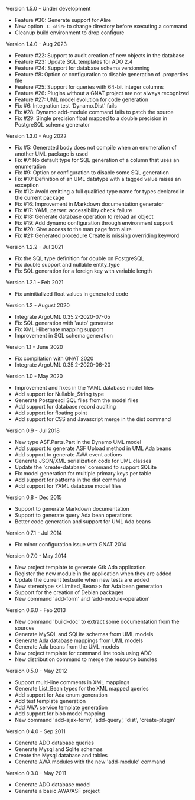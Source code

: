 Version 1.5.0   - Under development
  - Feature #30: Generate support for Alire
  - New option `-C <dir>` to change directory before executing a command
  - Cleanup build environment to drop configure

Version 1.4.0   - Aug 2023
  - Feature #22: Support to audit creation of new objects in the database
  - Feature #23: Update SQL templates for ADO 2.4
  - Feature #24: Support for database schema versionning
  - Feature #8: Option or configuration to disable generation of <project>.properties file
  - Feature #25: Support for queries with 64-bit integer columns
  - Feature #26: Plugins without a GNAT project are not always recognized
  - Feature #27: UML model evolution for code generation
  - Fix #6: Integration test 'Dynamo.Dist' fails
  - Fix #28: Dynamo add-module command fails to patch the source
  - Fix #29: Single precision float mapped to a double precision in PostgreSQL schema generator

Version 1.3.0   - Aug 2022
  - Fix #5: Generated body does not compile when an enumeration of another UML package is used
  - Fix #7: No default type for SQL generation of a column that uses an enumeration
  - Fix #9: Option or configuration to disable some SQL generation
  - Fix #10: Definition of an UML datatype with a tagged value raises an exception
  - Fix #12: Avoid emitting a full qualified type name for types declared in the current package
  - Fix #16: Improvement in Markdown documentation generator
  - Fix #17: YAML parser: accessibility check failure
  - Fix #18: Generate database operation to reload an object
  - Fix #19: Add dynamo configuration through environment support
  - Fix #20: Give access to the man page from alire
  - Fix #21: Generated procedure Create is missing overriding keyword

Version 1.2.2   - Jul 2021
  - Fix the SQL type definition for double on PostgreSQL
  - Fix double support and nullable entity_type
  - Fix SQL generation for a foreign key with variable length

Version 1.2.1   - Feb 2021
  - Fix uninitialized float values in generated code

Version 1.2     - August 2020
  - Integrate ArgoUML 0.35.2-2020-07-05
  - Fix SQL generation with 'auto' generator
  - Fix XML Hibernate mapping support
  - Improvement in SQL schema generation

Version 1.1     - June 2020
  - Fix compilation with GNAT 2020
  - Integrate ArgoUML 0.35.2-2020-06-20

Version 1.0     - May 2020
  - Improvement and fixes in the YAML database model files
  - Add support for Nullable_String type
  - Generate Postgresql SQL files from the model files
  - Add support for database record auditing
  - Add support for floating point
  - Add support for CSS and Javascript merge in the dist command

Version 0.9     - Jul 2018
  - New type ASF.Parts.Part in the Dynamo UML model
  - Add support to generate ASF Upload method in UML Ada beans
  - Add support to generate AWA event actions
  - Generate JSON/XML serialization code for UML classes
  - Update the 'create-database' command to support SQLite
  - Fix model generation for multiple primary keys per table
  - Add support for <exclude> patterns in the dist command
  - Add support for YAML database model files

Version 0.8     - Dec 2015
  - Support to generate Markdown documentation
  - Support to generate query Ada bean operations
  - Better code generation and support for UML Ada beans

Version 0.7.1   - Jul 2014
  - Fix minor configuration issue with GNAT 2014

Version 0.7.0   - May 2014
  - New project template to generate Gtk Ada application
  - Register the new module in the application when they are added
  - Update the current testsuite when new tests are added
  - New stereotype <<Limited_Bean>> for Ada bean generation
  - Support for the creation of Debian packages
  - New command 'add-form' and 'add-module-operation'

Version 0.6.0   - Feb 2013
  - New command 'build-doc' to extract some documentation from the sources
  - Generate MySQL and SQLite schemas from UML models
  - Generate Ada database mappings from UML models
  - Generate Ada beans from the UML models
  - New project template for command line tools using ADO
  - New distribution command to merge the resource bundles

Version 0.5.0   - May 2012
  - Support multi-line comments in XML mappings
  - Generate List_Bean types for the XML mapped queries
  - Add support for Ada enum generation
  - Add test template generation
  - Add AWA service template generation
  - Add support for blob model mapping
  - New command 'add-ajax-form', 'add-query', 'dist', 'create-plugin'

Version 0.4.0	- Sep 2011
  - Generate ADO database queries
  - Generate Mysql and Sqlite schemas
  - Create the Mysql database and tables
  - Generate AWA modules with the new 'add-module' command

Version 0.3.0	- May 2011
  - Generate ADO database model
  - Generate a basic AWA/ASF project
